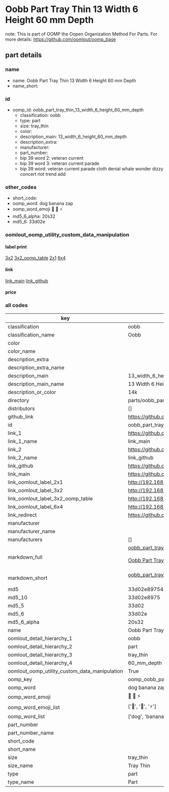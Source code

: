 # Oobb Part Tray Thin 13 Width 6 Height 60 mm Depth  

note: This is part of OOMP the Oopen Organization Method For Parts. For more details: https://github.com/oomlout/oomp_base

##  part details
  







### name
* name: Oobb Part Tray Thin 13 Width 6 Height 60 mm Depth
* name_short: 
### id
* oomp_id: oobb_part_tray_thin_13_width_6_height_60_mm_depth
  * classification: oobb
  * type: part
  * size: tray_thin
  * color: 
  * description_main: 13_width_6_height_60_mm_depth
  * description_extra: 
  * manufacturer: 
  * part_number: 
  * bip 39 word 2: veteran current
  * bip 39 word 3: veteran current parade
  * bip 39 word: veteran current parade cloth denial whale wonder dizzy concert riot trend add

### other_codes
* short_code: 
* oomp_word: dog banana zap
* oomp_word_emoji :dog: :banana: :zap:
* md5_6_alpha: 20s32
* md5_6: 33d02e






### oomlout_oomp_utility_custom_data_manipulation
#### label print
[3x2](http://192.168.1.245:1112/?label=oomp%2020s32)
[3x2_oomp_table](http://192.168.1.108:1112/?label=oomp%2020s32)
[2x1](http://192.168.1.242:1112/?label=oomp%2020s32)
[6x4](http://192.168.1.55:1112/?label=oomp%2020s32)    

#### link

[link_main](https://github.com/oomlout/oomlout_oomp_version_1_messy/tree/main/parts/oobb_part_tray_thin_13_width_6_height_60_mm_depth) [link_github](https://github.com/oomlout/oomlout_oomp_version_1_messy/tree/main/parts/oobb_part_tray_thin_13_width_6_height_60_mm_depth)                             

#### price







### all codes 
| key | value |  
| --- | --- |  
| classification | oobb |  
| classification_name | Oobb |  
| color |  |  
| color_name |  |  
| description_extra |  |  
| description_extra_name |  |  
| description_main | 13_width_6_height_60_mm_depth |  
| description_main_name | 13 Width 6 Height 60 mm Depth |  
| description_or_color | 14k |  
| directory | parts/oobb_part_tray_thin_13_width_6_height_60_mm_depth |  
| distributors | [] |  
| github_link | https://github.com/oomlout/oomlout_oomp_part_src/tree/main/parts/oobb_part_tray_thin_13_width_6_height_60_mm_depth |  
| id | oobb_part_tray_thin_13_width_6_height_60_mm_depth |  
| link_1 | https://github.com/oomlout/oomlout_oomp_version_1_messy/tree/main/parts/oobb_part_tray_thin_13_width_6_height_60_mm_depth |  
| link_1_name | link_main |  
| link_2 | https://github.com/oomlout/oomlout_oomp_version_1_messy/tree/main/parts/oobb_part_tray_thin_13_width_6_height_60_mm_depth |  
| link_2_name | link_github |  
| link_github | https://github.com/oomlout/oomlout_oomp_version_1_messy/tree/main/parts/oobb_part_tray_thin_13_width_6_height_60_mm_depth |  
| link_main | https://github.com/oomlout/oomlout_oomp_version_1_messy/tree/main/parts/oobb_part_tray_thin_13_width_6_height_60_mm_depth |  
| link_oomlout_label_2x1 | http://192.168.1.242:1112/?label=oomp%2020s32 |  
| link_oomlout_label_3x2 | http://192.168.1.245:1112/?label=oomp%2020s32 |  
| link_oomlout_label_3x2_oomp_table | http://192.168.1.108:1112/?label=oomp%2020s32 |  
| link_oomlout_label_6x4 | http://192.168.1.55:1112/?label=oomp%2020s32 |  
| link_redirect | https://github.com/oomlout/oomlout_oomp_version_1_messy/tree/main/parts/oobb_part_tray_thin_13_width_6_height_60_mm_depth |  
| manufacturer |  |  
| manufacturer_name |  |  
| manufacturers | [] |  
| markdown_full | [oobb_part_tray_thin_13_width_6_height_60_mm_depth](none)<br>[](none)<br>[Oobb Part Tray Thin 13 Width 6 Height 60 Mm Depth](none)<br><br> |  
| markdown_short | [oobb_part_tray_thin_13_width_6_height_60_mm_depth](none)<br><br> |  
| md5 | 33d02e8975403fa3e69d32bd400d8799 |  
| md5_10 | 33d02e8975 |  
| md5_5 | 33d02 |  
| md5_6 | 33d02e |  
| md5_6_alpha | 20s32 |  
| name | Oobb Part Tray Thin 13 Width 6 Height 60 mm Depth |  
| oomlout_detail_hierarchy_1 | oobb |  
| oomlout_detail_hierarchy_2 | part |  
| oomlout_detail_hierarchy_3 | tray_thin |  
| oomlout_detail_hierarchy_4 | 60_mm_depth |  
| oomlout_oomp_utility_custom_data_manipulation | True |  
| oomp_key | oomp_oobb_part_tray_thin_13_width_6_height_60_mm_depth |  
| oomp_word | dog banana zap |  
| oomp_word_emoji | :dog: :banana: :zap: |  
| oomp_word_emoji_list | [':dog:', ':banana:', ':zap:'] |  
| oomp_word_list | ['dog', 'banana', 'zap'] |  
| part_number |  |  
| part_number_name |  |  
| short_code |  |  
| short_name |  |  
| size | tray_thin |  
| size_name | Tray Thin |  
| type | part |  
| type_name | Part |  
